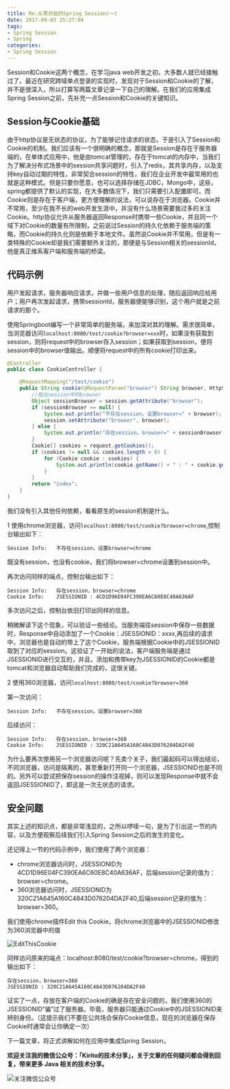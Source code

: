 ```yaml
---
title: Re:从零开始的Spring Session(一)
date: 2017-09-03 15:27:04
tags: 
- Spring Session
- Spring
categories:
- Spring Session
---
```


Session和Cookie这两个概念，在学习java web开发之初，大多数人就已经接触过了。最近在研究跨域单点登录的实现时，发现对于Session和Cookie的了解，并不是很深入，所以打算写两篇文章记录一下自己的理解。在我们的应用集成Spring Session之前，先补充一点Session和Cookie的关键知识。

## Session与Cookie基础

由于http协议是无状态的协议，为了能够记住请求的状态，于是引入了Session和Cookie的机制。我们应该有一个很明确的概念，那就是Session是存在于服务器端的，在单体式应用中，他是由tomcat管理的，存在于tomcat的内存中，当我们为了解决分布式场景中的session共享问题时，引入了redis，其共享内存，以及支持key自动过期的特性，非常契合session的特性，我们在企业开发中最常用的也就是这种模式。但是只要你愿意，也可以选择存储在JDBC，Mongo中，这些，spring都提供了默认的实现，在大多数情况下，我们只需要引入配置即可。而Cookie则是存在于客户端，更方便理解的说法，可以说存在于浏览器。Cookie并不常用，至少在我不长的web开发生涯中，并没有什么场景需要我过多的关注Cookie。http协议允许从服务器返回Response时携带一些Cookie，并且同一个域下对Cookie的数量有所限制，之前说过Session的持久化依赖于服务端的策略，而Cookie的持久化则是依赖于本地文件。虽然说Cookie并不常用，但是有一类特殊的Cookie却是我们需要额外关注的，那便是与Session相关的sessionId，他是真正维系客户端和服务端的桥梁。

<!-- more -->

## 代码示例

用户发起请求，服务器响应请求，并做一些用户信息的处理，随后返回响应给用户；用户再次发起请求，携带sessionId，服务器便能够识别，这个用户就是之前请求的那个。

使用Springboot编写一个非常简单的服务端，来加深对其的理解。需求很简单，当浏览器访问`localhost:8080/test/cookie?browser=xxx`时，如果没有获取到session，则将request中的browser存入session；如果获取到session，便将session中的browser值输出。顺便将request中的所有cookie打印出来。

```java
@Controller
public class CookieController {

    @RequestMapping("/test/cookie")
    public String cookie(@RequestParam("browser") String browser, HttpServletRequest request, HttpSession session) {
        //取出session中的browser
        Object sessionBrowser = session.getAttribute("browser");
        if (sessionBrowser == null) {
            System.out.println("不存在session，设置browser=" + browser);
            session.setAttribute("browser", browser);
        } else {
            System.out.println("存在session，browser=" + sessionBrowser.toString());
        }
        Cookie[] cookies = request.getCookies();
        if (cookies != null && cookies.length > 0) {
            for (Cookie cookie : cookies) {
                System.out.println(cookie.getName() + " : " + cookie.getValue());
            }
        }
        return "index";
    }
}
```

我们没有引入其他任何依赖，看看原生的session机制是什么。

1 使用chrome浏览器，访问`localhost:8080/test/cookie?browser=chrome`,控制台输出如下：

```
Session Info:	不存在session，设置browser=chrome
```

既没有session，也没有cookie，我们将browser=chrome设置到session中。

再次访问同样的端点，控制台输出如下：

```
Session Info:	存在session，browser=chrome
Cookie Info:	JSESSIONID : 4CD1D96E04FC390EA6C60E8C40A636AF
```

多次访问之后，控制台依旧打印出同样的信息。

稍微解读下这个现象，可以验证一些结论。当服务端往session中保存一些数据时，Response中自动添加了一个Cookie：JSESSIONID：xxxx,再后续的请求中，浏览器也是自动的带上了这个Cookie，服务端根据Cookie中的JSESSIONID取到了对应的session。这验证了一开始的说法，客户端服务端是通过JSESSIONID进行交互的，并且，添加和携带key为JSESSIONID的Cookie都是tomcat和浏览器自动帮助我们完成的，这很关键。

2 使用360浏览器，访问`localhost:8080/test/cookie?browser=360`

第一次访问：

```
Session Info:	不存在session，设置browser=360
```

后续访问：

```
Session Info:	存在session，browser=360
Cookie Info:	JSESSIONID : 320C21A645A160C4843D076204DA2F40
```

为什么要再次使用另一个浏览器访问呢？先卖个关子，我们最起码可以得出结论，不同浏览器，访问是隔离的，甚至重新打开同一个浏览器，JSESSIONID也是不同的。另外可以尝试把保存session的操作注视掉，则可以发现Response中就不会返回JSESSIONID了，即这是一次无状态的请求。

## 安全问题

其实上述的知识点，都是非常浅显的，之所以啰嗦一句，是为了引出这一节的内容，以及方便观察后续我们引入Spring Session之后的发生的变化。

还记得上一节的代码示例中，我们使用了两个浏览器：

- chrome浏览器访问时，JSESSIONID为4CD1D96E04FC390EA6C60E8C40A636AF，后端session记录的值为：browser=chrome。
- 360浏览器访问时，JSESSIONID为320C21A645A160C4843D076204DA2F40,后端session记录的值为：browser=360。

我们使用chrome插件Edit this Cookie，将chrome浏览器中的JSESSIONID修改为360浏览器中的值

![EditThisCookie](http://ov0zuistv.bkt.clouddn.com/image/EditThisCookie.png)

同样访问原来的端点：localhost:8080/test/cookie?browser=chrome，得到的输出如下：

```
存在session，browser=360
JSESSIONID : 320C21A645A160C4843D076204DA2F40
```

证实了一点，存放在客户端的Cookie的确是存在安全问题的，我们使用360的JSESSIONID“骗”过了服务器。毕竟，服务器只能通过Cookie中的JSESSIONID来辨别身份。（这提示我们不要在公共场合保存Cookie信息，现在的浏览器在保存Cookie时通常会让你确定一次）

下一篇文章，将正式讲解如何在应用中集成Spring Session。

**欢迎关注我的微信公众号：「Kirito的技术分享」，关于文章的任何疑问都会得到回复，带来更多 Java 相关的技术分享。**

![关注微信公众号](http://ov0zuistv.bkt.clouddn.com/qrcode_for_gh_c06057be7960_258%20%281%29.jpg)